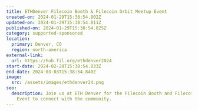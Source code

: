 ```yaml
---
title: ETHDenver Filecoin Booth & Filecoin Orbit Meetup Event
created-on: 2024-01-29T15:38:54.802Z
updated-on: 2024-01-29T15:38:54.811Z
published-on: 2024-01-29T15:38:54.825Z
category: supported-sponsored
location:
  primary: Denver, CO
  region: north-america
external-link:
  url: https://hub.fil.org/ethdenver2024
start-date: 2024-02-28T15:38:54.833Z
end-date: 2024-03-03T15:38:54.840Z
image:
  src: /assets/images/ethdenver24.png
seo:
  description: Join us at ETH Denver for the Filecoin Booth and Filecoin Orbit
    Event to connect with the community.
---
```

